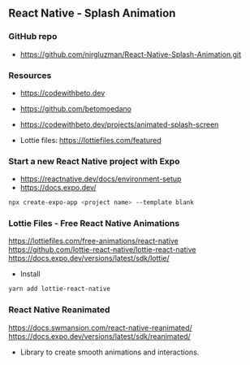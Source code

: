 ## React Native - Splash Animation

### GitHub repo

- https://github.com/nirgluzman/React-Native-Splash-Animation.git

### Resources

- https://codewithbeto.dev
- https://github.com/betomoedano
- https://codewithbeto.dev/projects/animated-splash-screen

- Lottie files: https://lottiefiles.com/featured

### Start a new React Native project with Expo

- https://reactnative.dev/docs/environment-setup
- https://docs.expo.dev/

```bash
npx create-expo-app <project name> --template blank
```

### Lottie Files - Free React Native Animations

https://lottiefiles.com/free-animations/react-native
https://github.com/lottie-react-native/lottie-react-native
https://docs.expo.dev/versions/latest/sdk/lottie/

- Install

```bash
yarn add lottie-react-native
```

### React Native Reanimated

https://docs.swmansion.com/react-native-reanimated/
https://docs.expo.dev/versions/latest/sdk/reanimated/

- Library to create smooth animations and interactions.
